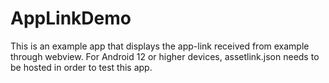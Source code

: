 ﻿# AppLinkDemo

This is an example app that displays the app-link received from example through webview. 
For Android 12 or higher devices, assetlink.json needs to be hosted in order to test this app. 
